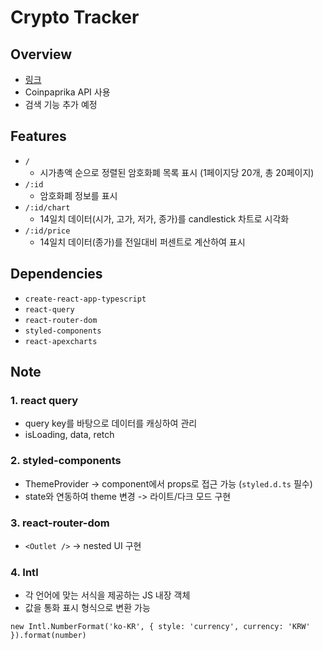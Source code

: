 # Crypto Tracker

## Overview

- [링크](https://insikdev.github.io/react-coin/)
- Coinpaprika API 사용
- 검색 기능 추가 예정

## Features

- `/`
  - 시가총액 순으로 정렬된 암호화폐 목록 표시 (1페이지당 20개, 총 20페이지)
- `/:id`
  - 암호화폐 정보를 표시
- `/:id/chart`
  - 14일치 데이터(시가, 고가, 저가, 종가)를 candlestick 차트로 시각화
- `/:id/price`
  - 14일치 데이터(종가)를 전일대비 퍼센트로 계산하여 표시

## Dependencies

- `create-react-app-typescript`
- `react-query`
- `react-router-dom`
- `styled-components`
- `react-apexcharts`

## Note

### 1. react query

- query key를 바탕으로 데이터를 캐싱하여 관리
- isLoading, data, retch

### 2. styled-components

- ThemeProvider -> component에서 props로 접근 가능 (`styled.d.ts` 필수)
- state와 연동하여 theme 변경 -> 라이트/다크 모드 구현

### 3. react-router-dom

- `<Outlet />` -> nested UI 구현

### 4. Intl

- 각 언어에 맞는 서식을 제공하는 JS 내장 객체
- 값을 통화 표시 형식으로 변환 가능

```
new Intl.NumberFormat('ko-KR', { style: 'currency', currency: 'KRW' }).format(number)
```
